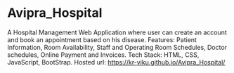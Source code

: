 # Avipra_Hospital
A Hospital Management Web Application where user can create an account and book an appointment based on his disease.
Features: Patient Information, Room Availability, Staff and Operating Room Schedules, Doctor schedules, Online Payment and Invoices.
Tech Stack: HTML, CSS, JavaScript, BootStrap.
Hosted url: https://kr-viku.github.io/Avipra_Hospital/
